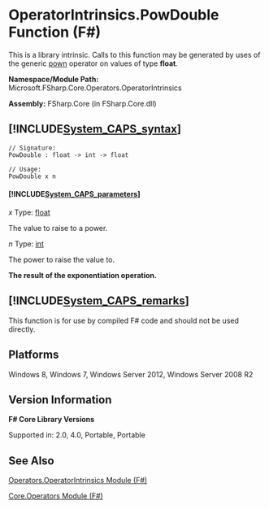 # OperatorIntrinsics.PowDouble Function (F#)

This is a library intrinsic. Calls to this function may be generated by uses of the generic [pown](http://msdn.microsoft.com/en-us/library/c6163b1d-a8f9-4a87-8704-f34d8b2918ff) operator on values of type **float**.

**Namespace/Module Path:** Microsoft.FSharp.Core.Operators.OperatorIntrinsics

**Assembly:** FSharp.Core (in FSharp.Core.dll)


## [!INCLUDE[System_CAPS_syntax](//System/Token/System_CAPS_syntax_md.md)]

```
// Signature:
PowDouble : float -> int -> float

// Usage:
PowDouble x n
```

#### [!INCLUDE[System_CAPS_parameters](//System/Token/System_CAPS_parameters_md.md)]
*x*
Type: [float](http://msdn.microsoft.com/en-us/library/3fa76cae-e9b5-4672-8bdf-88ff6dbcf7b8)


The value to raise to a power.


*n*
Type: [int](http://msdn.microsoft.com/en-us/library/025d5455-3622-4ea5-9573-3ecbd4ee1375)


The power to raise the value to.



**The result of the exponentiation operation.**
## [!INCLUDE[System_CAPS_remarks](//System/Token/System_CAPS_remarks_md.md)]
This function is for use by compiled F# code and should not be used directly.


## Platforms
Windows 8, Windows 7, Windows Server 2012, Windows Server 2008 R2


## Version Information
**F# Core Library Versions**

Supported in: 2.0, 4.0, Portable, Portable




## See Also
[Operators.OperatorIntrinsics Module &#40;F&#35;&#41;](Operators.OperatorIntrinsics+Module+28%F%2329%.md)

[Core.Operators Module &#40;F&#35;&#41;](Core.Operators+Module+28%F%2329%.md)

